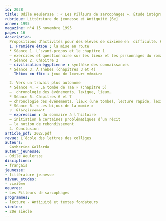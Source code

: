 ```yaml
---
id: 2028
title: Odile Weulersse : « Les Pilleurs de sarcophages ». Étude intégrale, séquence
rubrique: Littérature de jeunesse et Antiquité [6e]
annee: 1995
magazine: n°4 15 novembre 1995
pages: 16
description: 
  Propositions d’activités pour des élèves de sixième en  difficulté. Ces activités complètent une précédente étude de l’œuvre (n°11, 15 avril 1993)
  1. Première étape : la mise en route
  * Séance 1. L’avant-propos et le chapitre 1
  – exercices et questionnaire sur les lieux et les personnages du roman
  * Séance 2. Chapitre 2 
  – civilisation égyptienne : synthèse des connaissances
  * Séance 3. À Thèbes (chapitres 3 et 4)
  – Thèbes en fête : jeux de lecture-mémoire

  2. Vers un travail plus autonome
  * Séance 4. « La tombe de Taa » (chapitre 5)
  –  chronologie des événements, lexique, lieux…
  * Séance 5. Chapitres 6 et 7
  – chronologie des événements, lieux (une tombe), lecture rapide, lexique, exploitation historico-culturelle
  * Séance 6. « Les bijoux de la momie »
  3. Élargissement
  – expression : du sommaire à l’histoire
  – initiation à certaines problématiques d’un récit
  – la notion de rebondissement
  4. Conclusion
article_pdf: 2028.pdf
revue: L’école des lettres des collèges
auteurs:
- Catherine Gallardo
auteur_jeunesse:
- Odile Weulersse
disciplines:
- français
jeunesse:
- littérature jeunesse
niveau_etudes:
- sixième
oeuvres:
- Les Pilleurs de sarcophages
programmes:
- lecture - Antiquité et textes fondateurs
siecles:
- 20e siècle
---
```

